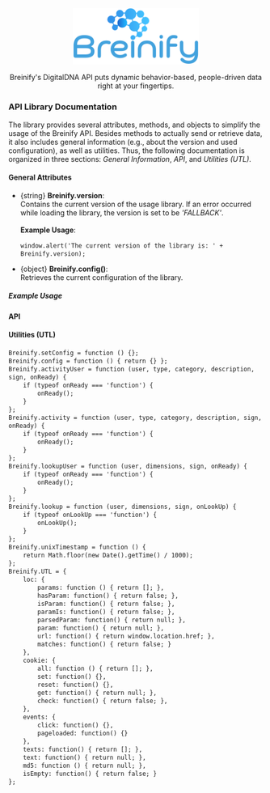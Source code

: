 <p align="center">
  <img src="https://raw.githubusercontent.com/Breinify/brein-api-library-javascript-browser/master/documentation/img/logo.png" alt="Breinify API JavaScript Library" width="250">
</p>

<p align="center">
Breinify's DigitalDNA API puts dynamic behavior-based, people-driven data right at your fingertips.
</p>

### API Library Documentation

The library provides several attributes, methods, and objects to simplify the usage of the Breinify API. Besides methods to actually send or retrieve data, it also includes general information (e.g., about the version and used configuration), as well as utilities. Thus, the following documentation is organized in three sections: *General Information*, *API*, and *Utilities (UTL)*.

#### General Attributes

* {string} **Breinify.version**:<br/>
  Contains the current version of the usage library. If an error occurred while loading the library, the version is set to be *'FALLBACK'*.<br/><br/>
  **Example Usage**:<br/>
  ```
  window.alert('The current version of the library is: ' + Breinify.version);
  ```

* {object} **Breinify.config()**:<br/>Retrieves the current configuration of the library.

##### Example Usage

#### API

#### Utilities (UTL)

    Breinify.setConfig = function () {};
    Breinify.config = function () { return {} };
    Breinify.activityUser = function (user, type, category, description, sign, onReady) {
        if (typeof onReady === 'function') {
            onReady();
        }
    };
    Breinify.activity = function (user, type, category, description, sign, onReady) {
        if (typeof onReady === 'function') {
            onReady();
        }
    };
    Breinify.lookupUser = function (user, dimensions, sign, onReady) {
        if (typeof onReady === 'function') {
            onReady();
        }
    };
    Breinify.lookup = function (user, dimensions, sign, onLookUp) {
        if (typeof onLookUp === 'function') {
            onLookUp();
        }
    };
    Breinify.unixTimestamp = function () {
        return Math.floor(new Date().getTime() / 1000);
    };
    Breinify.UTL = {
        loc: {
            params: function () { return []; },
            hasParam: function() { return false; },
            isParam: function() { return false; },
            paramIs: function() { return false; },
            parsedParam: function() { return null; },
            param: function() { return null; },
            url: function() { return window.location.href; },
            matches: function() { return false; }
        },
        cookie: {
            all: function () { return []; },
            set: function() {},
            reset: function() {},
            get: function() { return null; },
            check: function() { return false; },
        },
        events: {
            click: function() {},
            pageloaded: function() {}
        },
        texts: function() { return []; },
        text: function() { return null; },
        md5: function () { return null; },
        isEmpty: function() { return false; }
    };